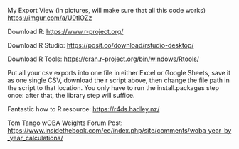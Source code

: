 My Export View (in pictures, will make sure that all this code works) https://imgur.com/a/U0tIOZz

Download R: https://www.r-project.org/

Download R Studio: https://posit.co/download/rstudio-desktop/

Download R Tools: https://cran.r-project.org/bin/windows/Rtools/

Put all your csv exports into one file in either Excel or Google Sheets, save it as one single CSV, download the r script above, then change the file path in the script to that location.
You only have to run the install.packages step once: after that, the library step will suffice. 

Fantastic how to R resource: https://r4ds.hadley.nz/

Tom Tango wOBA Weights Forum Post: https://www.insidethebook.com/ee/index.php/site/comments/woba_year_by_year_calculations/
